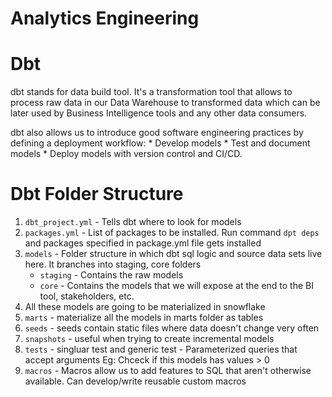 
# Analytics Engineering 


# Dbt
dbt stands for data build tool. It's a transformation tool that allows to process raw data in our Data Warehouse to transformed data which can be later used by Business Intelligence tools and any other data consumers.

dbt also allows us to introduce good software engineering practices by defining a deployment workflow:
    * Develop models
    * Test and document models
    * Deploy models with version control and CI/CD.

# Dbt Folder Structure 
1. `dbt_project.yml` - Tells dbt where to look for models
2. `packages.yml` - List of packages to be installed. Run command `dpt deps` and packages specified in package.yml file gets installed
3. `models` - Folder structure in which dbt sql logic and source data sets live here. It branches into staging, core folders
     * `staging` - Contains the raw models
     * `core` - Contains the models that we will expose at the end to the BI tool, stakeholders, etc.
4. All these models are going to be materialized in snowflake
5. `marts` - materialize all the models in marts folder as tables
8. `seeds` - seeds contain static files where data doesn't change very often
9. `snapshots` - useful when trying to create incremental models
10. `tests` - singluar test and generic test - Parameterized queries that accept arguments Eg: Chceck if this models has values > 0
11. `macros` - Macros allow us to add features to SQL that aren't otherwise available. Can develop/write reusable custom macros 


